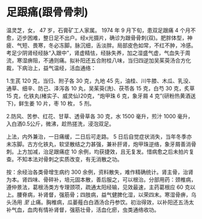 # 足跟痛(跟骨骨刺)

温灵芝，女， 47 岁，石膏矿工人家属。 1974 年 9 月下旬，患双足跟痛 4 个月不愈，迈步困难，整日足不出户。经x光摄片，确诊为跟骨骨刺(双)。肥胖体型，神疲、气短、畏寒，冬必冻脚。脉沉细，舌淡胖。局部皮色如常，不红不肿，冷感。考足少阴肾经经脉“入跟中”，肾虚精怯，经脉失养，加之湿盛气虚，气血失于周流，寒湿痹阻，不通则痛。拟补阳还五合附桂八味，当归四逆加吴茱萸汤合方化裁，下病治上，益气温经，活血通络：

1.生芪 120 克，当归、附子各 30 克，九地 45 先，油桂、川牛膝、木瓜、乳没、通草、细辛、防己、泽泻各 10 丸，吴茱萸(洗)、茯苓各 15 克，白芍 30 克，炙草 15 克，化铁丸(楮实子、威灵仙)20克，“炮甲珠 6 克，象牙屑 4 克”(研粉热黄酒送下)，鲜生姜 10 片，枣 10 枚， 5 剂。

2.防风、苦参、红花、甘草、透骨草各 30 克，水 1500 毫升，煎汁 1000 毫升，入白酒0.5公斤，微沸，趁热搓洗，浸泡双足。

上法，内外兼治，一日痛缓，二日后可走路。 5 日后自觉症状消失，当年冬季亦未冻脚。古方化铁丸，软坚散结之力甚强，兼补肝肾，炮甲珠逆络，象牙屑善消骨刺。上方加减，治足跟痛症 10 余例，均获捷效，且无复发。惜病愈之后未拍片复查。不知本法对骨刺之实质改变，有无消散之功。

按：余经治各类骨增生病约 300 余例，资料散失，难作精确统计。肾主骨，治肾为本。肾四味、骨碎补，培元固本散，善后服之，可以根治。分部用药：颈椎病，遵仲景法，葛根汤类方专理颈项，疏通太阳经输，见效最速，主药葛根应 60 克以上。腰脊病，补肾督，强筋骨；四肢病，益气健脾化湿，以荣四末。寒湿骨痹，乌头汤用 _至_ 止痛。胸椎病，瓜蒌薤白白酒汤合丹参饮。初治得效，以补阳还五汤太补气血，血肉有情补肾督，强筋壮骨，活血化瘀，虫类通络收功。